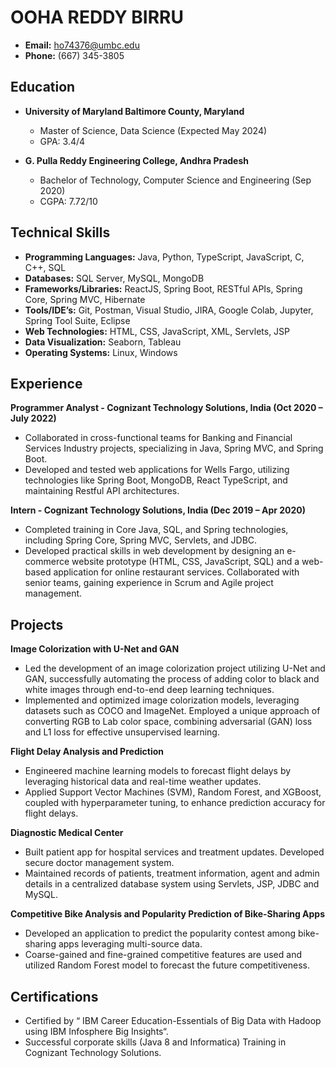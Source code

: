 # OOHA REDDY BIRRU

- **Email:** ho74376@umbc.edu
- **Phone:** (667) 345-3805


## Education

- **University of Maryland Baltimore County, Maryland**  
   - Master of Science, Data Science (Expected May 2024)  
   - GPA: 3.4/4

- **G. Pulla Reddy Engineering College, Andhra Pradesh**  
   - Bachelor of Technology, Computer Science and Engineering (Sep 2020)  
   - CGPA: 7.72/10

## Technical Skills

- **Programming Languages:** Java, Python, TypeScript, JavaScript, C, C++, SQL
- **Databases:** SQL Server, MySQL, MongoDB
- **Frameworks/Libraries:** ReactJS, Spring Boot, RESTful APIs, Spring Core, Spring MVC, Hibernate
- **Tools/IDE’s:** Git, Postman, Visual Studio, JIRA, Google Colab, Jupyter, Spring Tool Suite, Eclipse
- **Web Technologies:** HTML, CSS, JavaScript, XML, Servlets, JSP
- **Data Visualization:** Seaborn, Tableau
- **Operating Systems:** Linux, Windows

## Experience

**Programmer Analyst - Cognizant Technology Solutions, India (Oct 2020 – July 2022)**

- Collaborated in cross-functional teams for Banking and Financial Services Industry projects, specializing in Java, Spring MVC, and Spring Boot.
- Developed and tested web applications for Wells Fargo, utilizing technologies like Spring Boot, MongoDB, React TypeScript, and maintaining Restful API architectures.

**Intern - Cognizant Technology Solutions, India (Dec 2019 – Apr 2020)**

- Completed training in Core Java, SQL, and Spring technologies, including Spring Core, Spring MVC, Servlets, and JDBC.
- Developed practical skills in web development by designing an e-commerce website prototype (HTML, CSS, JavaScript, SQL) and a web-based application for online restaurant services. Collaborated with senior teams, gaining experience in Scrum and Agile project management.

## Projects

**Image Colorization with U-Net and GAN**

- Led the development of an image colorization project utilizing U-Net and GAN, successfully automating the process of adding color to black and white images through end-to-end deep learning techniques.
- Implemented and optimized image colorization models, leveraging datasets such as COCO and ImageNet. Employed a unique approach of converting RGB to Lab color space, combining adversarial (GAN) loss and L1 loss for effective unsupervised learning.
  
**Flight Delay Analysis and Prediction**

- Engineered machine learning models to forecast flight delays by leveraging historical data and real-time weather updates.
- Applied Support Vector Machines (SVM), Random Forest, and XGBoost, coupled with hyperparameter tuning, to enhance prediction accuracy for flight delays.

**Diagnostic Medical Center**

- Built patient app for hospital services and treatment updates. Developed secure doctor management system.
- Maintained records of patients, treatment information, agent and admin details in a centralized database system using Servlets, JSP, JDBC and MySQL.

**Competitive Bike Analysis and Popularity Prediction of Bike-Sharing Apps**

- Developed an application to predict the popularity contest among bike-sharing apps leveraging multi-source data. 
- Coarse-gained and fine-grained competitive features are used and utilized Random Forest model to forecast the future competitiveness.

## Certifications

- Certified by “ IBM Career Education-Essentials of Big Data with Hadoop using IBM Infosphere Big Insights“.
- Successful corporate skills (Java 8 and Informatica) Training in Cognizant Technology Solutions.








